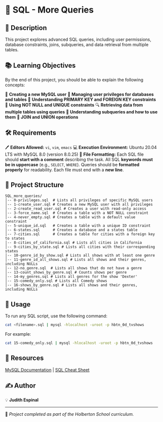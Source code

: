 # 📘 SQL - More Queries

## 📌 Description
This project explores advanced SQL queries, including user permissions, database constraints, joins, subqueries, and data retrieval from multiple tables.

## 📚 Learning Objectives
By the end of this project, you should be able to explain the following concepts:

👤 **Creating a new MySQL user** 🔑 **Managing user privileges for databases and tables** 🔗 **Understanding PRIMARY KEY and FOREIGN KEY constraints** 🚫 **Using NOT NULL and UNIQUE constraints** 🔍 **Retrieving data from multiple tables using queries** 🔄 **Understanding subqueries and how to use them** 🔀 **JOIN and UNION operations**

## 🛠️ Requirements
🖊️ **Editors Allowed:** `vi`, `vim`, `emacs` 💻 **Execution Environment:** Ubuntu 20.04 LTS with MySQL 8.0 (version 8.0.25) 📜 **File Formatting:** Each SQL file should **start with a comment** describing the task. All SQL **keywords must be in uppercase** (e.g., `SELECT`, `WHERE`). Queries should be **formatted properly** for readability. Each file must end with a **new line**.

## 📂 Project Structure
```
SQL_more_queries/
│-- 0-privileges.sql  # Lists all privileges of specific MySQL users
│-- 1-create_user.sql # Creates a new MySQL user with all privileges
│-- 2-create_read_user.sql # Creates a user with read-only access
│-- 3-force_name.sql  # Creates a table with a NOT NULL constraint
│-- 4-never_empty.sql # Creates a table with a default value constraint
│-- 5-unique_id.sql   # Creates a table with a unique ID constraint
│-- 6-states.sql      # Creates a database and a states table
│-- 7-cities.sql      # Creates a table for cities with a foreign key to states
│-- 8-cities_of_california.sql # Lists all cities in California
│-- 9-cities_by_state.sql # Lists all cities with their corresponding states
│-- 10-genre_id_by_show.sql # Lists all shows with at least one genre
│-- 11-genre_id_all_shows.sql # Lists all shows and their genres, including NULLs
│-- 12-no_genre.sql  # Lists all shows that do not have a genre
│-- 13-count_shows_by_genre.sql # Counts shows per genre
│-- 14-my_genres.sql # Lists all genres for the show 'Dexter'
│-- 15-comedy_only.sql # Lists all Comedy shows
│-- 16-shows_by_genre.sql # Lists all shows and their genres, including NULLs
```

## 🚀 Usage
To run any SQL script, use the following command:
```sh
cat <filename>.sql | mysql -hlocalhost -uroot -p hbtn_0d_tvshows
```
For example:
```sh
cat 15-comedy_only.sql | mysql -hlocalhost -uroot -p hbtn_0d_tvshows
```

## 📖 Resources
[MySQL Documentation](https://dev.mysql.com/doc/) | [SQL Cheat Sheet](https://www.mysqltutorial.org/mysql-cheat-sheet.aspx)

## ✍️ Author
💡 **Judith Espinal**

---
🔹 *Project completed as part of the Holberton School curriculum.*



